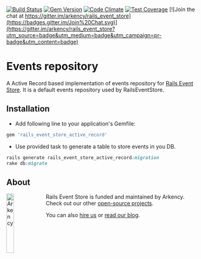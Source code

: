 [![Build Status](https://travis-ci.org/arkency/rails_event_store_active_record.svg?branch=master)](https://travis-ci.org/arkency/rails_event_store_active_record)
[![Gem Version](https://badge.fury.io/rb/rails_event_store_active_record.svg)](http://badge.fury.io/rb/rails_event_store_active_record)
[![Code Climate](https://codeclimate.com/github/arkency/rails_event_store_active_record/badges/gpa.svg)](https://codeclimate.com/github/arkency/rails_event_store_active_record)
[![Test Coverage](https://codeclimate.com/github/arkency/rails_event_store_active_record/badges/coverage.svg)](https://codeclimate.com/github/arkency/rails_event_store_active_record)
[![Join the chat at https://gitter.im/arkency/rails_event_store](https://badges.gitter.im/Join%20Chat.svg)](https://gitter.im/arkency/rails_event_store?utm_source=badge&utm_medium=badge&utm_campaign=pr-badge&utm_content=badge)

# Events repository

A Active Record based implementation of events repository for [Rails Event Store](http://github.com/arkency/rails_event_store).
It is a default events repository used by RailsEventStore.

## Installation

* Add following line to your application's Gemfile:

```ruby
gem 'rails_event_store_active_record'
```

* Use provided task to generate a table to store events in you DB.

```ruby
rails generate rails_event_store_active_record:migration
rake db:migrate
```

## About

<img src="http://arkency.com/images/arkency.png" alt="Arkency" width="20%" align="left" />

Rails Event Store is funded and maintained by Arkency. Check out our other [open-source projects](https://github.com/arkency).

You can also [hire us](http://arkency.com) or [read our blog](http://blog.arkency.com).
